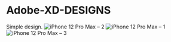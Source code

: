 # Adobe-XD-DESIGNS
Simple design.
![iPhone 12 Pro Max – 2](https://user-images.githubusercontent.com/17954677/118094311-de59e400-b3ce-11eb-9998-3920b1b4802f.png)
![iPhone 12 Pro Max – 1](https://user-images.githubusercontent.com/17954677/118094427-00536680-b3cf-11eb-81dc-190cb9e43bd3.png)
![iPhone 12 Pro Max – 3](https://user-images.githubusercontent.com/17954677/118094434-021d2a00-b3cf-11eb-9d86-3ad75f94bec8.png)


